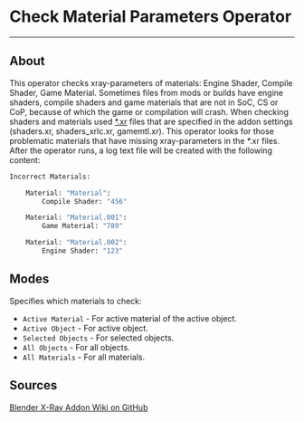 # Check Material Parameters Operator

___

## About

This operator checks xray-parameters of materials: Engine Shader, Compile Shader, Game Material. Sometimes files from mods or builds have engine shaders, compile shaders and game materials that are not in SoC, CS or CoP, because of which the game or compilation will crash. When checking shaders and materials used [*.xr](../../../references/file-formats/archives-resource-packs/xr.md) files that are specified in the addon settings (shaders.xr, shaders_xrlc.xr, gamemtl.xr). This operator looks for those problematic materials that have missing xray-parameters in the \*.xr files. After the operator runs, a log text file will be created with the following content:

```python
Incorrect Materials:

    Material: "Material":
        Compile Shader: "456"

    Material: "Material.001":
        Game Material: "789"

    Material: "Material.002":
        Engine Shader: "123"
```

## Modes

Specifies which materials to check:

- `Active Material` - For active material of the active object.
- `Active Object` - For active object.
- `Selected Objects` - For selected objects.
- `All Objects` - For all objects.
- `All Materials` - For all materials.

## Sources

[Blender X-Ray Addon Wiki on GitHub](https://github.com/PavelBlend/blender-xray/wiki/Operator-Check-Material-Parameters)
